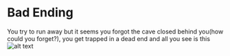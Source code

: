 # Bad Ending
You try to run away but it seems you forgot the cave closed behind you(how could you forget?), you get trapped in a dead end and all you see is this ![alt text](img/statue.png)
